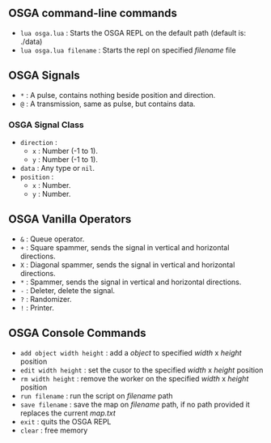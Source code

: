 ## OSGA command-line commands

- `lua osga.lua` : Starts the OSGA REPL on the default path (default is: ./data)
- `lua osga.lua filename` : Starts the repl on specified _filename_ file

## OSGA Signals

- `*` : A pulse, contains nothing beside position and direction.
- `@` : A transmission, same as pulse, but contains data.

### OSGA Signal Class

- `direction` : 
  - `x` : Number (-1 to 1).
  - `y` : Number (-1 to 1).
- `data` : Any type or `nil`.
- `position` :
  - `x` : Number.
  - `y` : Number.

## OSGA Vanilla Operators

- `&` : Queue operator.
- `+` : Square spammer, sends the signal in vertical and horizontal directions.
- `X` : Diagonal spammer, sends the signal in vertical and horizontal directions.
- `*` : Spammer, sends the signal in vertical and horizontal directions.
- `-` : Deleter, delete the signal.
- `?` : Randomizer.
- `!` : Printer.

## OSGA Console Commands

- `add object width height` :  add a _object_ to specified _width_ x _height_ position
- `edit width height` : set the cusor to the specified _width_ x _height_ position
- `rm width height` : remove the worker on the specified _width_ x _height_ position
- `run filename` : run the script on _filename_ path
- `save filename` : save the map on _filename_ path, if no path provided it replaces the current _map.txt_
- `exit` : quits the OSGA REPL
- `clear` : free memory